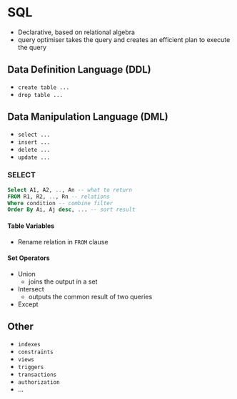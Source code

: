 # SQL

- Declarative, based on relational algebra
- query optimiser takes the query and creates an efficient plan to execute the query

## Data Definition Language (DDL)

- `create table ...`
- `drop table ...`

## Data Manipulation Language (DML)

- `select ...`
- `insert ...`
- `delete ...`
- `update ...`

### SELECT

```sql
Select A1, A2, .., An -- what to return
FROM R1, R2, .., Rn -- relations
Where condition -- combine filter
Order By Ai, Aj desc, ... -- sort result
```

#### Table Variables

- Rename relation in `FROM` clause

#### Set Operators

- Union
  - joins the output in a set
- Intersect
  - outputs the common result of two queries
- Except

## Other

- `indexes`
- `constraints`
- `views`
- `triggers`
- `transactions`
- `authorization`
- ...

